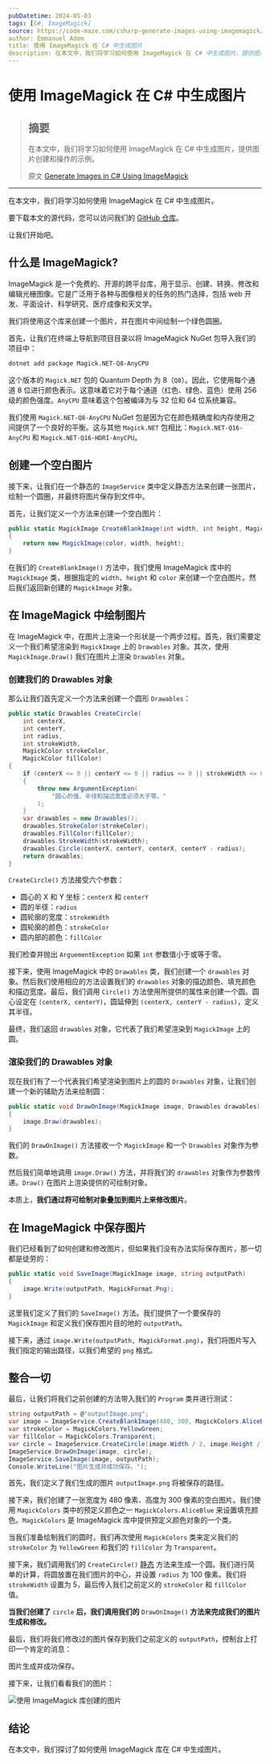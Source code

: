 ```yaml
---
pubDatetime: 2024-05-03
tags: [C#, ImageMagick]
source: https://code-maze.com/csharp-generate-images-using-imagemagick/
author: Emmanuel Adom
title: 使用 ImageMagick 在 C# 中生成图片
description: 在本文中，我们将学习如何使用 ImageMagick 在 C# 中生成图片，提供图片创建和操作的示例。
---
```


# 使用 ImageMagick 在 C# 中生成图片

> ## 摘要
>
> 在本文中，我们将学习如何使用 ImageMagick 在 C# 中生成图片，提供图片创建和操作的示例。
>
> 原文 [Generate Images in C# Using ImageMagick](https://code-maze.com/csharp-generate-images-using-imagemagick/)

---

在本文中，我们将学习如何使用 ImageMagick 在 C# 中生成图片。

要下载本文的源代码，您可以访问我们的 [GitHub 仓库](https://github.com/CodeMazeBlog/CodeMazeGuides/tree/main/csharp-images/GenerateImagesInCSharpUsingImageMagick)。

让我们开始吧。

## 什么是 ImageMagick?

ImageMagick 是一个免费的、开源的跨平台库，用于显示、创建、转换、修改和编辑光栅图像。它是广泛用于各种与图像相关的任务的热门选择，包括 web 开发、平面设计、科学研究、医疗成像和天文学。

我们将使用这个库来创建一个图片，并在图片中间绘制一个绿色圆圈。

首先，让我们在终端上导航到项目目录以将 ImageMagick NuGet 包导入我们的项目中：

```bash
dotnet add package Magick.NET-Q8-AnyCPU
```

这个版本的 `Magick.NET` 包的 Quantum Depth 为 8（`Q8`）。因此，它使用每个通道 8 位进行颜色表示。这意味着它对于每个通道（红色、绿色、蓝色）使用 256 级的颜色强度。`AnyCPU` 意味着这个包被编译为与 32 位和 64 位系统兼容。

我们使用 `Magick.NET-Q8-AnyCPU` NuGet 包是因为它在颜色精确度和内存使用之间提供了一个良好的平衡。这与其他 `Magick.NET` 包相比：`Magick.NET-Q16-AnyCPU` 和 `Magick.NET-Q16-HDRI-AnyCPU`。

## 创建一个空白图片

接下来，让我们在一个静态的 `ImageService` 类中定义静态方法来创建一张图片，绘制一个圆圈，并最终将图片保存到文件中。

首先，让我们定义一个方法来创建一个空白图片：

```csharp
public static MagickImage CreateBlankImage(int width, int height, MagickColor color)
{
    return new MagickImage(color, width, height);
}
```

在我们的 `CreateBlankImage()` 方法中，我们使用 ImageMagick 库中的 `MagickImage` 类，根据指定的 `width`、`height` 和 `color` 来创建一个空白图片。然后我们返回新创建的 `MagickImage` 对象。

## 在 ImageMagick 中绘制图片

在 ImageMagick 中，在图片上渲染一个形状是一个两步过程。首先，我们需要定义一个我们希望渲染到 `MagickImage` 上的 `Drawables` 对象。其次，使用 `MagickImage.Draw()` 我们在图片上渲染 `Drawables` 对象。

### 创建我们的 Drawables 对象

那么让我们首先定义一个方法来创建一个圆形 `Drawables`：

```csharp
public static Drawables CreateCircle(
    int centerX,
    int centerY,
    int radius,
    int strokeWidth,
    MagickColor strokeColor,
    MagickColor fillColor)
{
    if (centerX <= 0 || centerY <= 0 || radius <= 0 || strokeWidth <= 0)
    {
        throw new ArgumentException(
            "圆心的值、半径和描边宽度必须大于零。"
        );
    }
    var drawables = new Drawables();
    drawables.StrokeColor(strokeColor);
    drawables.FillColor(fillColor);
    drawables.StrokeWidth(strokeWidth);
    drawables.Circle(centerX, centerY, centerX, centerY - radius);
    return drawables;
}
```

`CreateCircle()` 方法接受六个参数：

- 圆心的 X 和 Y 坐标：`centerX` 和 `centerY`
- 圆的半径：`radius`
- 圆轮廓的宽度：`strokeWidth`
- 圆轮廓的颜色：`strokeColor`
- 圆内部的颜色：`fillColor`

我们检查并抛出 `ArguementException` 如果 `int` 参数值小于或等于零。

接下来，使用 ImageMagick 中的 `Drawables` 类，我们创建一个 `drawables` 对象。然后我们使用相应的方法设置我们的 `drawables` 对象的描边颜色、填充颜色和描边宽度。最后，我们调用 `Circle()` 方法使用所提供的属性来创建一个圆。圆心设定在 `(centerX, centerY)`，圆延伸到 `(centerX, centerY - radius)`，定义其半径。

最终，我们返回 `drawables` 对象，它代表了我们希望渲染到 `MagickImage` 上的圆。

### 渲染我们的 Drawables 对象

现在我们有了一个代表我们希望渲染到图片上的圆的 `Drawables` 对象，让我们创建一个新的辅助方法来绘制圆：

```csharp
public static void DrawOnImage(MagickImage image, Drawables drawables)
{
    image.Draw(drawables);
}
```

我们的 `DrawOnImage()` 方法接收一个 `MagickImage` 和一个 `Drawables` 对象作为参数。

然后我们简单地调用 `image.Draw()` 方法，并将我们的 `drawables` 对象作为参数传递。`Draw()` 在图片上渲染提供的可绘制对象。

本质上，**我们通过将可绘制对象叠加到图片上来修改图片**。

## 在 ImageMagick 中保存图片

我们已经看到了如何创建和修改图片，但如果我们没有办法实际保存图片，那一切都是徒劳的：

```csharp
public static void SaveImage(MagickImage image, string outputPath)
{
    image.Write(outputPath, MagickFormat.Png);
}
```

这里我们定义了我们的 `SaveImage()` 方法。我们提供了一个要保存的 `MagickImage` 和定义我们保存图片目的地的 `outputPath`。

接下来，通过 `image.Write(outputPath, MagickFormat.png)`，我们将图片写入我们指定的输出路径，以我们希望的 `png` 格式。

## 整合一切

最后，让我们将我们之前创建的方法带入我们的 `Program` 类并进行测试：

```csharp
string outputPath = @"outputImage.png";
var image = ImageService.CreateBlankImage(480, 300, MagickColors.AliceBlue);
var strokeColor = MagickColors.YellowGreen;
var fillColor = MagickColors.Transparent;
var circle = ImageService.CreateCircle(image.Width / 2, image.Height / 2, 100, 5, strokeColor, fillColor);
ImageService.DrawOnImage(image, circle);
ImageService.SaveImage(image, outputPath);
Console.WriteLine("图片生成并成功保存。");
```

首先，我们定义了我们生成的图片 `outputImage.png` 将被保存的路径。

接下来，我们创建了一张宽度为 480 像素、高度为 300 像素的空白图片。我们使用 `MagickColors` 类中的预定义颜色之一 `MagickColors.AliceBlue` 来设置填充颜色。`MagickColors` 是 ImageMagick 库中提供预定义颜色对象的一个类。

当我们准备绘制我们的圆时，我们再次使用 `MagickColors` 类来定义我们的 `strokeColor` 为 `YellowGreen` 和我们的 `fillColor` 为 `Transparent`。

接下来，我们调用我们的 `CreateCircle()` [静态](https://code-maze.com/csharp-static-vs-non-static-methods/) 方法来生成一个圆。我们进行简单的计算，将圆放置在我们图片的中心，并设置 `radius` 为 100 像素。我们将 `strokeWidth` 设置为 5，最后传入我们之前定义的 `strokeColor` 和 `fillColor` 值。

**当我们创建了** `circle` **后，我们调用我们的** `DrawOnImage()` **方法来完成我们的图片生成和修改。**

最后，我们将我们修改过的图片保存到我们之前定义的 `outputPath`，控制台上打印一个肯定的消息：

图片生成并成功保存。

接下来，让我们看看我们的图片：

![使用 ImageMagick 库创建的图片](../../assets/127/outputImage.png)

## 结论

在本文中，我们探讨了如何使用 ImageMagick 库在 C# 中生成图片。
